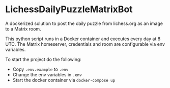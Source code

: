# LichessDailyPuzzleMatrixBot
A dockerized solution to post the daily puzzle from lichess.org as an image to a Matrix room.

This python script runs in a Docker container and executes every day at 8 UTC.
The Matrix homeserver, credentials and room are configurable via env variables.

To start the project do the following:
- Copy `.env.example` to `.env`
- Change the env variables in `.env`
- Start the docker container via `docker-compose up`

